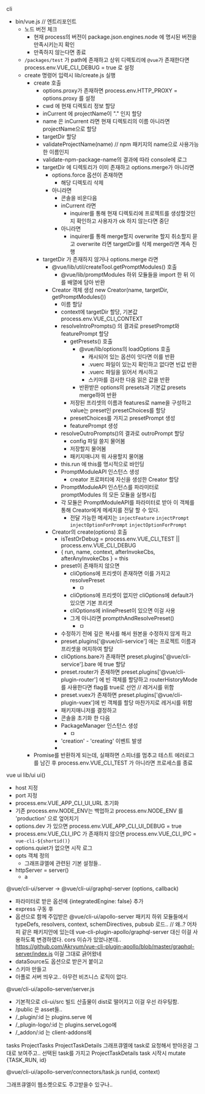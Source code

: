 cli
- bin/vue.js // 엔트리포인트 
  - 노드 버전 체크
    - 현재 process의 버전이 package.json.engines.node 에 명시된 버전을 만족시키는지 확인
    - 만족하지 않는다면 종료
  - `/packages/test` 가 path에 존재하고 상위 디렉토리에 `@vue`가 존재한다면 process.env.VUE_CLI_DEBUG = true 로 설정
  - create 명령어 입력시 lib/create.js 실행
    - create 호출
      - options.proxy가 존재하면 process.env.HTTP_PROXY = options.proxy 를 설정
      - cwd 에 현재 디렉토리 정보 할당
      - inCurrent 에 projectName이 "." 인지 할당
      - name 은 inCurrent 라면 현재 디렉토리의 이름 아니라면 projectName으로 할당
      - targetDir 할당
      - validateProjectName(name) // npm 패키지의 name으로 사용가능한 이름인지
      - validate-npm-package-name의 결과에 따라 console에 로그
      - targetDir 에 디렉토리가 이미 존재하고 options.merge가 아니라면
        - options.force 옵션이 존재하면
          - 해당 디렉토리 삭제 
        - 아니라면
          - 콘솔을 비운다음
          - inCurrent 라면
            - inquirer를 통해 현재 디렉토리에 프로젝트를 생성할것인지 확인하고 사용자가 ok 하지 않는다면 중단
          - 아니라면
            - inquirer를 통해 merge할지 overwrite 할지 취소할지 묻고 overwrite 라면 targetDir를 삭제 merge라면 계속 진행
      - targetDir 가 존재하지 않거나 options.merge 라면
        - @vue/lib/util/createTool.getPromptModules() 호출
          -  @vue/lib/promptModules 하위 모듈들을 import 한 뒤 이를 배열에 담아 반환
        - Creator 객체 생성 new Creator(name, targetDir, getPromptModules()) 
          - 이름 할당
          - context에 targetDir 할당, 기본값 process.env.VUE_CLI_CONTEXT
          - resolveIntroPrompts() 의 결과로 presetPrompt와 featurePrompt 할당
            - getPresets() 호출
              - @vue/lib/options의 loadOptions 호출
                - 캐시되어 있는 옵션이 잇다면 이를 반환
                - .vuerc 파일이 있는지 확인하고 없다면 빈값 반환
                - .vuerc 파일을 읽어서 캐시하고
                - 스키마를 검사한 다음 읽은 값을 반환
              - 반환받은 options의 presets과 기본값 presets merge하여 반환 
            - 저장된 프리셋의 이름과 features로 name을 구성하고 value는 preset인 presetChoices를 할당
            - presetChoices를 가지고 presetPrompt 생성
            - featurePrompt 생성
          - resolveOutroPrompts()의 결과로 outroPrompt 할당
            - config 파일 쓸지 물어봄
            - 저장할지 물어봄
            - 패키지매니저 뭐 사용할지 물어봄
          - this.run 에 this를 명시적으로 바인딩
          - PromptModuleAPI 인스턴스 생성
            - creator 프로퍼티에 자신을 생성한 Creator 할당
          - PromptModuleAPI 인스턴스를 파라미터로 promptModules 의 모든 모듈을 실행시킴
          - 각 모듈은 PromptModuleAPI를 파라미터로 받아 이 객체를 통해 Creator에게 메세지를 전달 할 수 있다.
            - 전달 가능한 메세지는 `injectFeature` `injectPrompt` `injectOptionForPrompt` `injectOptionForPrompt` 
        - Creator의 create(options) 호출
          - isTestOrDebug = process.env.VUE_CLI_TEST || process.env.VUE_CLI_DEBUG  
          - { run, name, context, afterInvokeCbs, afterAnyInvokeCbs } = this
          - preset이 존재하지 않으면
            - cliOptions에 프리셋이 존재하면 이를 가지고 resolvePreset
              - ㅁ
            - cliOptions에 프리셋이 없지만 cliOptions에 default가 있으면 기본 프리셋
            - cliOptions에 inlinePreset이 있으면 이걸 사용
            - 그게 아니라면 prompthAndResolvePreset()
              - ㅁ
          - 수정하기 전에 깊은 복사를 해서 원본을 수정하지 않게 하고
          - preset.plugins['@vue/cli-service'] 에는 프로젝트 이름과 프리셋을 머지하여 할당
          - cliOptions.bare가 존재하면 preset.plugins['@vue/cli-service'].bare 에 true 할당
          - preset.router가 존재하면 preset.plugins['@vue/cli-plugin-router'] 에 빈 객체를 할당하고 routerHistoryMode를 사용한다면 flag를 true로 선언 // 레거시를 위함
          - preset.vuex가 존재하면 preset.plugins['@vue/cli-plugin-vuex']에 빈 객체를 할당 마찬가지로 레거시를 위함
          - 패키지매니저를 결정하고
          - 콘솔을 초기화 한 다음
          - PackageManager 인스턴스 생성
            - ㅁ
          - 'creation' - 'creating' 이벤트 발생
          -  
    - Promise를 반환하게 되는데, 실패하면 스피너를 멈추고 테스트 에러로그를 남긴 후 process.env.VUE_CLI_TEST 가 아니라면 프로세스를 종료


vue ui
lib/ui ui()
- host 지정
- port 지정
- process.env.VUE_APP_CLI_UI_URL 초기화
- 기존 process.env.NODE_ENV는 백업하고 process.env.NODE_ENV 를 'production' 으로 엎어치기
- options.dev 가 있으면 process.env.VUE_APP_CLI_UI_DEBUG = true
- process.env.VUE_CLI_IPC 가 존재하지 않으면 process.env.VUE_CLI_IPC = `vue-cli-${shortid()}`
- options.quiet가 없으면 시작 로그
- opts 객체 정의
  - 그래프큐엘에 관련된 기본 설정들..
- httpServer = server()
  - a


@vue/cli-ui/server -> @vue/cli-ui/graphql-server
(options, callback)
- 파라미터로 받은 옵션에 {integratedEngine: false} 추가
- express 구동 후
- 옵션으로 함께 주입받은 @vue/cli-ui/apollo-server 패키지 하위 모듈들에서 typeDefs, resolvers, context, schemDirectives, pubsub 로드.. // 왜..? 어차피 같은 패키지안에 있는데 vue-cli-plugin-apollo/graphql-server 대신 이걸 사용하도록 변경하였다. cors 이슈가 있었나본데.. https://github.com/Akryum/vue-cli-plugin-apollo/blob/master/graphql-server/index.js 이걸 그대로 긁어왔네
- dataSource도 옵션으로 받은거 붙이고
- 스키마 만들고
- 아폴로 서버 띄우고.. 아무런 비즈니스 로직이 없다.

@vue/cli-ui/apollo-server/server.js
- 기본적으로 cli-ui/src 빌드 산출물이 dist로 떨어지고 이걸 우선 라우팅함.
- /public 은 asset들..
- /_plugin/:id 는 plugins.serve 에
- /_plugin-logo/:id 는 plugins.serveLogo에
- /_addon/:id 는 client-addons에

tasks
ProjectTasks
ProjectTaskDetails
그래프큐엘에 task로 요청해서 받아온걸 그대로 보여주고..
선택된 task를 가지고 ProjectTaskDetails
task 시작시 mutate {TASK_RUN, id}

@vue/cli-ui/apollo-server/connectors/task.js
run(id, context)



그래프큐엘이 웹소켓으로도 주고받을수 있구나..
